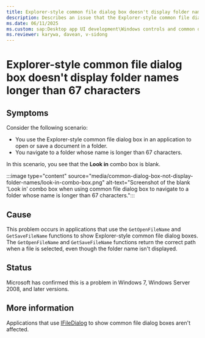 ```yaml
---
title: Explorer-style common file dialog box doesn't display folder names
description: Describes an issue that the Explorer-style common file dialog box doesn't display folder names longer than 67 characters.
ms.date: 06/11/2025
ms.custom: sap:Desktop app UI development\Windows controls and common dialogs
ms.reviewer: karywa, davean, v-sidong
---
```

# Explorer-style common file dialog box doesn't display folder names longer than 67 characters

## Symptoms

Consider the following scenario:

- You use the Explorer-style common file dialog box in an application to open or save a document in a folder.
- You navigate to a folder whose name is longer than 67 characters.

In this scenario, you see that the **Look in** combo box is blank.

:::image type="content" source="media/common-dialog-box-not-display-folder-names/look-in-combo-box.png" alt-text="Screenshot of the blank 'Look in' combo box when using common file dialog box to navigate to a folder whose name is longer than 67 characters.":::

## Cause

This problem occurs in applications that use the `GetOpenFileName` and `GetSaveFileName` functions to show Explorer-style common file dialog boxes. The `GetOpenFileName` and `GetSaveFileName` functions return the correct path when a file is selected, even though the folder name isn't displayed.

## Status

Microsoft has confirmed this is a problem in Windows 7, Windows Server 2008, and later versions.

## More information

Applications that use [IFileDialog](/windows/win32/api/shobjidl_core/nn-shobjidl_core-ifiledialog) to show common file dialog boxes aren't affected.
